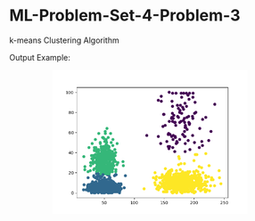 # ML-Problem-Set-4-Problem-3
k-means Clustering Algorithm

Output Example:
<p align="center">
  <img src="https://raw.githubusercontent.com/julianlafaye/ML-Problem-Set-5-Problem-3/master/Figure_1.png"  width="350" title="hover text">
</p>
